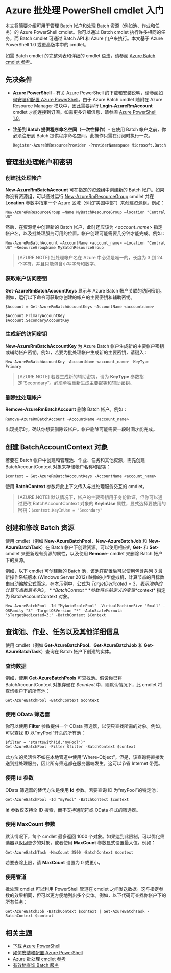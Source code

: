 <properties
   pageTitle="Azure Batch PowerShell cmdlet 入门 | Microsoft Azure"
   description="快速介绍可用于管理 Azure Batch 服务的 Azure PowerShell cmdlet"
   services="batch"
   documentationCenter=""
   authors="dlepow"
   manager="timlt"
   editor=""/>

<tags
   ms.service="batch"
   ms.date="01/21/2016"
   wacn.date=""/>

# Azure 批处理 PowerShell cmdlet 入门
本文将简要介绍可用于管理 Batch 帐户和处理 Batch 资源（例如池、作业和任务）的 Azure PowerShell cmdlet。你可以通过 Batch cmdlet 执行许多相同的任务，而 Batch cmdlet 可通过 Batch API 和 Azure 门户来执行。本文基于 Azure PowerShell 1.0 或更高版本中的 cmdlet。

如需 Batch cmdlet 的完整列表和详细的 cmdlet 语法，请参阅 [Azure Batch cmdlet 参考](https://msdn.microsoft.com/library/azure/mt125957.aspx)。


## 先决条件

* **Azure PowerShell** - 有关 Azure PowerShell 的下载和安装说明，请参阅[如何安装和配置 Azure PowerShell](/documentation/articles/powershell-install-configure)。由于 Azure Batch cmdlet 随附在 Azure Resource Manager 模块中，因此需要运行 **Login-AzureRmAccount** cmdlet 才能连接到订阅。如需更多详细信息，请参阅 [Azure PowerShell 1.0](https://azure.microsoft.com/blog/azps-1-0/)。



* **注册到 Batch 提供程序命名空间（一次性操作）**- 在使用 Batch 帐户之前，你必须注册到 Batch 提供程序命名空间。此操作只需在订阅时执行一次。

    ```
    Register-AzureRMResourceProvider -ProviderNamespace Microsoft.Batch
    ```

## 管理批处理帐户和密钥


### 创建批处理帐户

**New-AzureRmBatchAccount** 可在指定的资源组中创建新的 Batch 帐户。如果你没有资源组，可以通过运行 [New-AzureRmResourceGroup](https://msdn.microsoft.com/library/azure/mt603739.aspx) cmdlet 并在 **Location** 参数中指定一个 Azure 区域（例如“美国中部”）来创建资源组。例如：

```
New-AzureRmResourceGroup –Name MyBatchResourceGroup –location "Central US"
```

然后，在资源组中创建新的 Batch 帐户，此时还应该为 <*account\_name*> 指定帐户名，以及批处理服务可用的位置。帐户创建可能需要几分钟才能完成。例如：

```
New-AzureRmBatchAccount –AccountName <account_name> –Location "Central US" –ResourceGroupName MyBatchResourceGroup
```

> [AZURE.NOTE] 批处理帐户名在 Azure 中必须是唯一的，长度为 3 到 24 个字符，并且只能包含小写字母和数字。

### 获取帐户访问密钥
**Get-AzureRmBatchAccountKeys** 显示与 Azure Batch 帐户关联的访问密钥。例如，运行以下命令可获取你创建的帐户的主要密钥和辅助密钥。

```
$Account = Get-AzureRmBatchAccountKeys –AccountName <accountname>

$Account.PrimaryAccountKey
$Account.SecondaryAccountKey
```

### 生成新的访问密钥
**New-AzureRmBatchAccountKey** 为 Azure Batch 帐户生成新的主要帐户密钥或辅助帐户密钥。例如，若要为批处理帐户生成新的主要密钥，请键入：

```
New-AzureRmBatchAccountKey -AccountName <account_name> -KeyType Primary
```

> [AZURE.NOTE] 若要生成新的辅助密钥，请为 **KeyType** 参数指定“Secondary”。必须单独重新生成主要密钥和辅助密钥。

### 删除批处理帐户
**Remove-AzureRmBatchAccount** 删除 Batch 帐户。例如：

```
Remove-AzureRmBatchAccount -AccountName <account_name>
```

出现提示时，确认你想要删除该帐户。帐户删除可能需要一段时间才能完成。

## 创建 BatchAccountContext 对象

若要在 Batch 帐户中创建和管理池、作业、任务和其他资源，需先创建 BatchAccountContext 对象来存储帐户名称和密钥：

```
$context = Get-AzureRmBatchAccountKeys -AccountName <account_name>
```

使用 **BatchContext** 参数将此上下文传入与批处理服务交互的 cmdlet。

> [AZURE.NOTE] 默认情况下，帐户的主要密钥用于身份验证，但你可以通过更改 BatchAccountContext 对象的 **KeyInUse** 属性，显式选择要使用的密钥：`$context.KeyInUse = "Secondary"`



## 创建和修改 Batch 资源
使用 cmdlet（例如 **New-AzureBatchPool**、**New-AzureBatchJob** 和 **New-AzureBatchTask**）在 Batch 帐户下创建资源。可以使用相应的 **Get-** 和 **Set-** cmdlet 来更新现有资源的属性，以及使用 **Remove-** cmdlet 来删除 Batch 帐户下的资源。

例如，以下 cmdlet 可创建新的 Batch 池，该池在配置后可以使用包含系列 3 最新操作系统版本 (Windows Server 2012) 映像的小型虚拟机，计算节点的目标数由自动缩放公式而定。在本示例中，公式为 $TargetDedicated=3，表示池中的计算节点数最多为 3。**BatchContext** 参数将先前定义的变量 *$context* 指定为 BatchAccountContext 对象。

```
New-AzureBatchPool -Id "MyAutoScalePool" -VirtualMachineSize "Small" -OSFamily "3" -TargetOSVersion "*" -AutoScaleFormula '$TargetDedicated=3;' -BatchContext $Context
```


## 查询池、作业、任务以及其他详细信息

使用 cmdlet（例如 **Get-AzureBatchPool**、**Get-AzureBatchJob** 和 **Get-AzureBatchTask**）查询在 Batch 帐户下创建的实体。


### 查询数据

例如，使用 **Get-AzureBatchPools** 可查找池。假设你已将 BatchAccountContext 对象存储在 *$context* 中，则默认情况下，此 cmdlet 将查询帐户下的所有池：

```
Get-AzureBatchPool -BatchContext $context
```
### 使用 OData 筛选器

你可以使用 **Filter** 参数提供一个 OData 筛选器，以便只查找所需的对象。例如，可以查找 ID 以“myPool”开头的所有池：

```
$filter = "startswith(id,'myPool')"
Get-AzureBatchPool -Filter $filter -BatchContext $context
```

此方法的灵活性不如在本地管道中使用“Where-Object”。但是，该查询将直接发送到批处理服务，因此所有筛选都在服务器端发生，这可以节省 Internet 带宽。

### 使用 Id 参数

OData 筛选器的替代方法是使用 **Id** 参数。若要查询 ID 为“myPool”的特定池：

```
Get-AzureBatchPool -Id "myPool" -BatchContext $context

```
**Id** 参数仅支持全 ID 搜索，而不支持通配符或 OData 样式的筛选器。



### 使用 MaxCount 参数

默认情况下，每个 cmdlet 最多返回 1000 个对象。如果达到此限制，可以优化筛选器以返回更少的对象，或者使用 **MaxCount** 参数显式设置最大值。例如：

```
Get-AzureBatchTask -MaxCount 2500 -BatchContext $context

```

若要去除上限，请 **MaxCount** 设置为 0 或更小。

### 使用管道

批处理 cmdlet 可以利用 PowerShell 管道在 cmdlet 之间发送数据。这与指定参数的效果相同，但可以更方便地列出多个实体。例如，以下代码可查找你帐户下的所有任务：

```
Get-AzureBatchJob -BatchContext $context | Get-AzureBatchTask -BatchContext $context
```

## 相关主题
* [下载 Azure PowerShell](http://go.microsoft.com/?linkid=9811175)
* [如何安装和配置 Azure PowerShell](/documentation/articles/powershell-install-configure)
* [Azure 批处理 cmdlet 参考](https://msdn.microsoft.com/library/azure/mt125957.aspx)
* [有效地查询 Batch 服务](batch-efficient-list-queries.md)

<!---HONumber=Mooncake_0307_2016-->